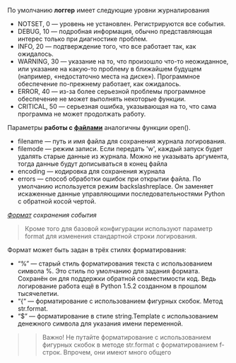 По умолчанию __логгер__ имеет следующие уровни журналирования

* NOTSET, 0 — уровень не установлен. Регистрируются все события.
* DEBUG, 10 — подробная информация, обычно представляющая интерес
  только при диагностике проблем.
* INFO, 20 — подтверждение того, что все работает так, как ожидалось.
* WARNING, 30 — указание на то, что произошло что-то неожиданное, или
  указание на какую-то проблему в ближайшем будущем (например,
  «недостаточно места на диске»). Программное обеспечение по-прежнему
  работает, как ожидалось.
* ERROR, 40 — из-за более серьезной проблемы программное обеспечение не
  может выполнять некоторые функции.
* CRITICAL, 50 — серьезная ошибка, указывающая на то, что сама программа не
  может продолжать работу.

Параметры __работы с [файлами](task_3.py)__ аналогичны функции open().

* filename — путь и имя файла для сохранения журнала логирования.
* filemode — режим записи. Если передать 'w', каждый запуск будет удалять
  старые данные из журнала. Можно не указывать аргумента, тогда данные
  будут дописываться в конец файла
* encoding — кодировка для сохранения журнала
* errors — способ обработки ошибок при открытии файла. По умолчанию
  используется режим backslashreplace. Он заменяет искаженные данные
  управляющими последовательностями Python с обратной косой чертой.

*[Формат](task_4.py) сохранения события*

> Кроме того для базовой конфигурации используют параметр format для изменения
> стандартной строки логирования.

Формат может быть задан в трёх стилях
форматирования:

* “%” — старый стиль форматирования текста с использованием символа %.
  Это стиль по умолчанию для задания формата. Сохранён он для поддержки
  обратной совместимости код. Ведь логирование работа ещё в Python 1.5.2
  созданном в прошлом тысячелетии.
* “{“ — форматирование с использованием фигурных скобок. Метод str.format.
* “$” — форматирование в стиле string.Template с использованием денежного
  символа для указания имени переменной.

> > Важно! Не путайте форматирование с использованием фигурных скобок
> > в методе str.format с форматированием f-строк. Впрочем, они имеют много
> > общего